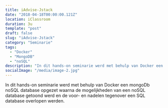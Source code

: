```yaml
---
title: iAdvise-Jstack
date: "2018-04-18T00:00:00.121Z"
location: iClassroom
duration: 3u
template: "post"
draft: false
slug: "iAdvise-Jstack"
category: "Seminarie"
tags:
  - "Docker"
  - "MongoDB"
  - "noSQL"
description: "In dit hands-on seminarie werd met behulp van Docker een mongoDb noSQL database opgezet ..."
socialImage: "/media/image-2.jpg"
---
```


<!-- ![Ida](/media/portfolio/ida.png) -->

In dit hands-on seminarie werd met behulp van Docker een mongoDb noSQL database opgezet waarna de mogelijkheden van een noSQL database getoond werd en de voor- en nadelen tegenover een SQL database overlopen werden.
